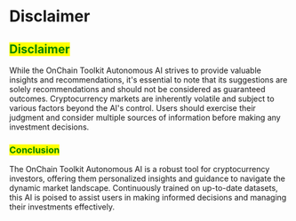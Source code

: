 # Disclaimer



## <mark style="color:green;">Disclaimer</mark>

While the OnChain Toolkit Autonomous AI strives to provide valuable insights and recommendations, it's essential to note that its suggestions are solely recommendations and should not be considered as guaranteed outcomes. Cryptocurrency markets are inherently volatile and subject to various factors beyond the AI's control. Users should exercise their judgment and consider multiple sources of information before making any investment decisions.

### <mark style="color:green;">Conclusion</mark>

The OnChain Toolkit Autonomous AI is a robust tool for cryptocurrency investors, offering them personalized insights and guidance to navigate the dynamic market landscape. Continuously trained on up-to-date datasets, this AI is poised to assist users in making informed decisions and managing their investments effectively.
